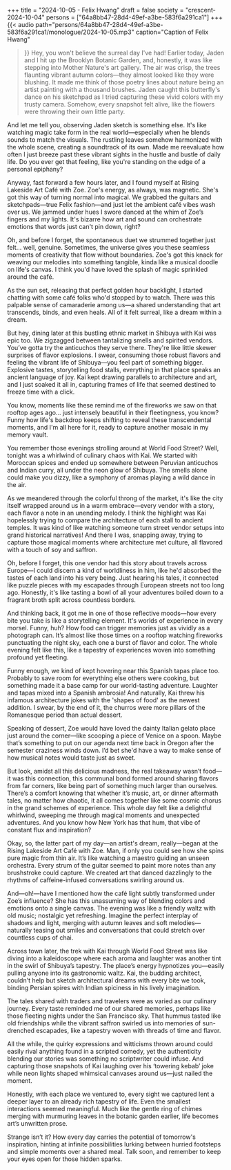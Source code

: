 +++
title = "2024-10-05 - Felix Hwang"
draft = false
society = "crescent-2024-10-04"
persons = ["64a8bb47-28d4-49ef-a3be-583f6a291ca1"]
+++
{{< audio
    path="persons/64a8bb47-28d4-49ef-a3be-583f6a291ca1/monologue/2024-10-05.mp3" 
    caption="Caption of Felix Hwang"
>}}
Hey, you won't believe the surreal day I've had!
Earlier today, Jaden and I hit up the Brooklyn Botanic Garden, and, honestly, it was like stepping into Mother Nature's art gallery. The air was crisp, the trees flaunting vibrant autumn colors—they almost looked like they were blushing. It made me think of those poetry lines about nature being an artist painting with a thousand brushes. Jaden caught this butterfly's dance on his sketchpad as I tried capturing these vivid colors with my trusty camera. Somehow, every snapshot felt alive, like the flowers were throwing their own little party.

And let me tell you, observing Jaden sketch is something else. It's like watching magic take form in the real world—especially when he blends sounds to match the visuals. The rustling leaves somehow harmonized with the whole scene, creating a soundtrack of its own. Made me reevaluate how often I just breeze past these vibrant sights in the hustle and bustle of daily life. Do you ever get that feeling, like you're standing on the edge of a personal epiphany?

Anyway, fast forward a few hours later, and I found myself at Rising Lakeside Art Café with Zoe. Zoe's energy, as always, was magnetic. She's got this way of turning normal into magical. We grabbed the guitars and sketchpads—true Felix fashion—and just let the ambient café vibes wash over us. We jammed under hues I swore danced at the whim of Zoe’s fingers and my lights. It's bizarre how art and sound can orchestrate emotions that words just can't pin down, right?

Oh, and before I forget, the spontaneous duet we strummed together just felt... well, genuine. Sometimes, the universe gives you these seamless moments of creativity that flow without boundaries. Zoe's got this knack for weaving our melodies into something tangible, kinda like a musical doodle on life's canvas. I think you'd have loved the splash of magic sprinkled around the café.

As the sun set, releasing that perfect golden hour backlight, I started chatting with some café folks who'd stopped by to watch. There was this palpable sense of camaraderie among us—a shared understanding that art transcends, binds, and even heals. All of it felt surreal, like a dream within a dream.

But hey, dining later at this bustling ethnic market in Shibuya with Kai was epic too. We zigzagged between tantalizing smells and spirited vendors. You’ve gotta try the anticuchos they serve there. They're like little skewer surprises of flavor explosions. I swear, consuming those robust flavors and feeling the vibrant life of Shibuya—you feel part of something bigger. Explosive tastes, storytelling food stalls, everything in that place speaks an ancient language of joy. Kai kept drawing parallels to architecture and art, and I just soaked it all in, capturing frames of life that seemed destined to freeze time with a click.

You know, moments like these remind me of the fireworks we saw on that rooftop ages ago... just intensely beautiful in their fleetingness, you know? Funny how life's backdrop keeps shifting to reveal these transcendental moments, and I'm all here for it, ready to capture another mosaic in my memory vault.

You remember those evenings strolling around at World Food Street? Well, tonight was a whirlwind of culinary chaos with Kai. We started with Moroccan spices and ended up somewhere between Peruvian anticuchos and Indian curry, all under the neon glow of Shibuya. The smells alone could make you dizzy, like a symphony of aromas playing a wild dance in the air.

As we meandered through the colorful throng of the market, it's like the city itself wrapped around us in a warm embrace—every vendor with a story, each flavor a note in an unending melody. I think the highlight was Kai hopelessly trying to compare the architecture of each stall to ancient temples. It was kind of like watching someone turn street vendor setups into grand historical narratives! And there I was, snapping away, trying to capture those magical moments where architecture met culture, all flavored with a touch of soy and saffron.

Oh, before I forget, this one vendor had this story about travels across Europe—I could discern a kind of worldliness in him, like he'd absorbed the tastes of each land into his very being. Just hearing his tales, it connected like puzzle pieces with my escapades through European streets not too long ago. Honestly, it's like tasting a bowl of all your adventures boiled down to a fragrant broth split across countless borders.

And thinking back, it got me in one of those reflective moods—how every bite you take is like a storytelling element. It's worlds of experience in every morsel. Funny, huh? How food can trigger memories just as vividly as a photograph can. It’s almost like those times on a rooftop watching fireworks punctuating the night sky, each one a burst of flavor and color. The whole evening felt like this, like a tapestry of experiences woven into something profound yet fleeting.

Funny enough, we kind of kept hovering near this Spanish tapas place too. Probably to save room for everything else others were cooking, but something made it a base camp for our world-tasting adventure. Laughter and tapas mixed into a Spanish ambrosia! And naturally, Kai threw his infamous architecture jokes with the 'shapes of food' as the newest addition. I swear, by the end of it, the churros were more pillars of the Romanesque period than actual dessert.

Speaking of dessert, Zoe would have loved the dainty Italian gelato place just around the corner—like scooping a piece of Venice on a spoon. Maybe that’s something to put on our agenda next time back in Oregon after the semester craziness winds down. I’d bet she'd have a way to make sense of how musical notes would taste just as sweet.

But look, amidst all this delicious madness, the real takeaway wasn’t food—it was this connection, this communal bond formed around sharing flavors from far corners, like being part of something much larger than ourselves. There’s a comfort knowing that whether it’s music, art, or dinner aftermath tales, no matter how chaotic, it all comes together like some cosmic chorus in the grand schemes of experience.
 This whole day felt like a delightful whirlwind, sweeping me through magical moments and unexpected adventures. And you know how New York has that hum, that vibe of constant flux and inspiration?

Okay, so, the latter part of my day—an artist's dream, really—began at the Rising Lakeside Art Café with Zoe. Man, if only you could see how she spins pure magic from thin air. It’s like watching a maestro guiding an unseen orchestra. Every strum of the guitar seemed to paint more notes than any brushstroke could capture. We created art that danced dazzlingly to the rhythms of caffeine-infused conversations swirling around us.

And—oh!—have I mentioned how the café light subtly transformed under Zoe’s influence? She has this unassuming way of blending colors and emotions onto a single canvas. The evening was like a friendly waltz with old music; nostalgic yet refreshing. Imagine the perfect interplay of shadows and light, merging with autumn leaves and soft melodies—naturally teasing out smiles and conversations that could stretch over countless cups of chai.

Across town later, the trek with Kai through World Food Street was like diving into a kaleidoscope where each aroma and laughter was another tint in the swirl of Shibuya’s tapestry. The place’s energy hypnotizes you—easily pulling anyone into its gastronomic waltz. Kai, the budding architect, couldn't help but sketch architectural dreams with every bite we took, binding Persian spires with Indian spiciness in his lively imagination.

The tales shared with traders and travelers were as varied as our culinary journey. Every taste reminded me of our shared memories, perhaps like those fleeting nights under the San Francisco sky. That hummus tasted like old friendships while the vibrant saffron swirled us into memories of sun-drenched escapades, like a tapestry woven with threads of time and flavor.

All the while, the quirky expressions and witticisms thrown around could easily rival anything found in a scripted comedy, yet the authenticity blending our stories was something no scriptwriter could infuse. And capturing those snapshots of Kai laughing over his ‘towering kebab’ joke while neon lights shaped whimsical canvases around us—just nailed the moment.

Honestly, with each place we ventured to, every sight we captured lent a deeper layer to an already rich tapestry of life. Even the smallest interactions seemed meaningful. Much like the gentle ring of chimes merging with murmuring leaves in the botanic garden earlier, life becomes art’s unwritten prose.

Strange isn’t it? How every day carries the potential of tomorrow's inspiration, hinting at infinite possibilities lurking between hurried footsteps and simple moments over a shared meal.
Talk soon, and remember to keep your eyes open for those hidden sparks.
